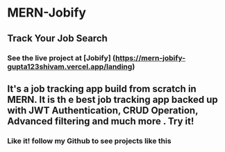 # MERN-Jobify

## Track Your Job Search

### See the live project at [Jobify] (https://mern-jobify-gupta123shivam.vercel.app/landing)

## It's a job tracking app build from scratch in MERN. It is th e best job tracking app backed up with JWT Authentication, CRUD Operation, Advanced filtering and much more . Try it!

### Like it! follow my Github to see projects like this

